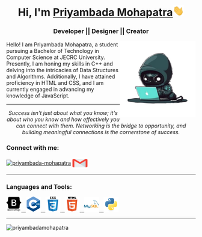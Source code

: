 <h1 align="center">Hi, I'm <a href="https://www.linkedin.com/in/priyambada-mohapatra/">Priyambada Mohapatra</a><img src="https://github.com/ABSphreak/ABSphreak/blob/master/gifs/Hi.gif" width="30px"></h1>
<h3 align="center">Developer || Designer || Creator </h3>
<img align="right" alt="image" width=40% src="https://github.com/PriyambadaMohapatra/PriyambadaMohapatra/blob/main/hacker-logo.PNG">
Hello! I am Priyambada Mohapatra, a student pursuing a Bachelor of Technology in Computer Science at JECRC University. Presently, I am honing my skills in C++ and delving into the intricacies of Data Structures and Algorithms. Additionally, I have attained proficiency in HTML and CSS, and I am currently engaged in advancing my knowledge of JavaScript.
<hr>
<p align="center"><i>Success isn't just about what you know; it's about who you know and how effectively you can connect with them. Networking is the bridge to opportunity, and building meaningful connections is the cornerstone of success.</i></p>
<h3 align="left">Connect with me:</h3>
<p align="left">
<a href="https://linkedin.com/in/priyambada-mohapatra" target="blank"><img align="center" src="https://raw.githubusercontent.com/rahuldkjain/github-profile-readme-generator/master/src/images/icons/Social/linked-in-alt.svg" alt="priyambada-mohapatra" height="30" width="40" /></a>
 <a href="mailto:priyambadamphapatra29@gmail.com" target="blank"><img align="center" src="gmail.svg" alt="priyambada-mohapatra" height="30" width="40" /></a>
</p>
<hr>
<h3 align="left">Languages and Tools:</h3>
<p align="left"> <a href="https://getbootstrap.com" target="_blank" rel="noreferrer"> 
 <img src="https://raw.githubusercontent.com/devicons/devicon/master/icons/bootstrap/bootstrap-plain-wordmark.svg" alt="bootstrap" width="40" height="40"/> </a> <a href="https://www.w3schools.com/cpp/" target="_blank" rel="noreferrer">&nbsp
 <img src="https://raw.githubusercontent.com/devicons/devicon/master/icons/cplusplus/cplusplus-original.svg" alt="cplusplus" width="40" height="40"/> </a> <a href="https://www.w3schools.com/css/" target="_blank" rel="noreferrer">&nbsp 
  <img src="https://raw.githubusercontent.com/devicons/devicon/master/icons/css3/css3-original-wordmark.svg" alt="css3" width="40" height="40"/> </a> <a href="https://www.w3.org/html/" target="_blank" rel="noreferrer"> &nbsp
   <img src="https://raw.githubusercontent.com/devicons/devicon/master/icons/html5/html5-original-wordmark.svg" alt="html5" width="40" height="40"/> </a> <a href="https://www.mysql.com/" target="_blank" rel="noreferrer">&nbsp
    <img src="https://raw.githubusercontent.com/devicons/devicon/master/icons/mysql/mysql-original-wordmark.svg" alt="mysql" width="40" height="40"/> </a> <a href="https://www.python.org" target="_blank" rel="noreferrer"> &nbsp
     <img src="https://raw.githubusercontent.com/devicons/devicon/master/icons/python/python-original.svg" alt="python" width="40" height="40"/> </a> 
</p>
<hr>
<p><img align="center" src="https://github-readme-streak-stats.herokuapp.com/?user=priyambadamohapatra&" alt="priyambadamohapatra" /></p>

 

